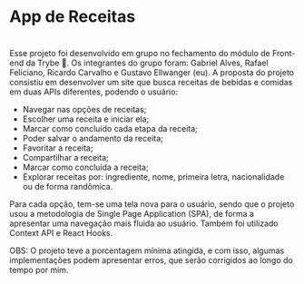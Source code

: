# App de Receitas <h1>

  
  Esse projeto foi desenvolvido em grupo no fechamento do módulo de Front-end da Trybe :rocket:. Os integrantes do grupo foram:
  Gabriel Alves, Rafael Feliciano, Ricardo Carvalho e Gustavo Ellwanger (eu).
  A proposta do projeto consistiu em desenvolver um site que busca receitas de bebidas e comidas em duas APIs diferentes, podendo
  o usuário:
  
  * Navegar nas opções de receitas;
  * Escolher uma receita e iniciar ela;
  * Marcar como concluído cada etapa da receita;
  * Poder salvar o andamento da receita;
  * Favoritar a receita;
  * Compartilhar a receita;
  * Marcar como concluída a receita;
  * Explorar receitas por: ingrediente, nome, primeira letra, nacionalidade ou de forma randômica.
  
  Para cada opção, tem-se uma tela nova para o usuário, sendo que o projeto usou a metodologia de Single Page Application (SPA), 
  de forma a apresentar uma navegação mais fluida ao usuário. Também foi utilizado Context API e React Hooks.
  
  OBS: O projeto teve a porcentagem mínima atingida, e com isso, algumas implementações podem apresentar erros, que serão corrigidos
  ao longo do tempo por mim.
